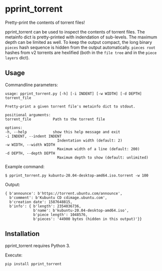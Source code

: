 # pprint_torrent

Pretty-print the contents of torrent files!

pprint_torrent can be used to inspect the contents of torrent files. The metainfo dict is pretty-printed
with indendation of sub-levels. The maximum depth can be limited as well. To keep the output compact, the long
binary `pieces` hash sequence is hidden from the output automatically. `pieces root` hashes from v2 torrents are
hexlified (both in the `file tree` and in the `piece layers` dict).

## Usage

Commandline parameters:

    usage: pprint_torrent.py [-h] [-i INDENT] [-w WIDTH] [-d DEPTH] torrent_file

    Pretty-print a given torrent file's metainfo dict to stdout.

    positional arguments:
    torrent_file          Path to the torrent file

    options:
    -h, --help            show this help message and exit
    -i INDENT, --indent INDENT
                            Indentation width (default: 2)
    -w WIDTH, --width WIDTH
                            Maximum width of a line (default: 200)
    -d DEPTH, --depth DEPTH
                            Maximum depth to show (default: unlimited)

Example command:

    $ pprint_torrent.py kubuntu-20.04-desktop-amd64.iso.torrent -w 100

Output:

    { b'announce': b'https://torrent.ubuntu.com/announce',
      b'comment': b'Kubuntu CD cdimage.ubuntu.com',
      b'creation date': 1587648815,
      b'info': { b'length': 2354036736,
                 b'name': b'kubuntu-20.04-desktop-amd64.iso',
                 b'piece length': 1048576,
                 b'pieces': '44900 bytes (hidden in this output)'}}

## Installation

pprint_torrent requires Python 3.

Execute:

    pip install pprint_torrent
